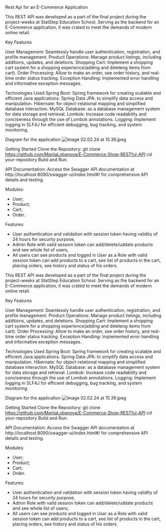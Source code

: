 Rest Api for an E-Commerce Application

 This REST API was developed as a part of the final project during the project-weeks at StatStep Education School. 
 Serving as the backend for an E-Commerce application, it was crated to meet the demands of modern online retail.
 
Key Features

 User Management: Seamlessly handle user authentication, registration, and profile management.
 Product Operations: Manage product listings, including additions, updates, and deletions.
 Shopping Cart: Implement a shopping cart system for a shopping experience(adding and deleteng items from cart).
 Order Processing: Allow to make an order, see order history, and real-time order status tracking.
 Exception Handling: Implemented error handling and informative exception messages.
 
 Technologies Used
 Spring Boot: Spring framework for creating scalable and efficient Java applications.
 Spring Data JPA: to simplify data access and manipulation.
 Hibernate: for object-relational mapping and simplified database interaction.
 MySQL Database: as a database management system for data storage and retrieval.
 Lombok: Increase code readability and conciseness through the use of Lombok annotations.
 Logging: Implement logging in SLF4J for efficient debugging, bug tracking, and system monitoring.

Diagram for the application
![Image 02.02.24 at 15.39.jpeg](..%2FImage%2002.02.24%20at%2015.39.jpeg)

Getting Started
Clone the Repository:
git clone https://github.com/MariiaLobanova/E-Commerce-Shop-RESTful-API
cd your-repository
Build and Run:

API Documentation:
Access the Swagger API documentation at http://localhost:8090/swagger-ui/index.html#/ 
for comprehensive API details and testing.

Modules: 
- User;
- Product;
- Cart;
- Order.

Features:

- User authentication and validation with session token having validity of 24 hours for security purpose,
- Admin Role with valid session token can add/delete/uddate products and see whole list of users,
- All users can see products and logged in User as a Role with valid session token can add products to a cart, 
see list of products in the cart, placing orders, see history and status of his orders.

 This REST API was developed as a part of the final project during the project-weeks at StatStep Education School. 
 Serving as the backend for an E-Commerce application, it was crated to meet the demands of modern online retail.
 
Key Features

 User Management: Seamlessly handle user authentication, registration, and profile management.
 Product Operations: Manage product listings, including additions, updates, and deletions.
 Shopping Cart: Implement a shopping cart system for a shopping experience(adding and deleteng items from cart).
 Order Processing: Allow to make an order, see order history, and real-time order status tracking.
 Exception Handling: Implemented error handling and informative exception messages.
 
 Technologies Used
 Spring Boot: Spring framework for creating scalable and efficient Java applications.
 Spring Data JPA: to simplify data access and manipulation.
 Hibernate: for object-relational mapping and simplified database interaction.
 MySQL Database: as a database management system for data storage and retrieval.
 Lombok: Increase code readability and conciseness through the use of Lombok annotations.
 Logging: Implement logging in SLF4J for efficient debugging, bug tracking, and system monitoring.

Diagram for the application
![Image 02.02.24 at 15.39.jpeg](..%2FImage%2002.02.24%20at%2015.39.jpeg)

Getting Started
Clone the Repository:
git clone https://github.com/MariiaLobanova/E-Commerce-Shop-RESTful-API
cd your-repository
Build and Run:

API Documentation:
Access the Swagger API documentation at http://localhost:8090/swagger-ui/index.html#/ 
for comprehensive API details and testing.

Modules: 
- User;
- Product;
- Cart;
- Order.

Features:

- User authentication and validation with session token having validity of 24 hours for security purpose,
- Admin Role with valid session token can add/delete/uddate products and see whole list of users;
- All users can see products and logged in User as a Role with valid session token can add products to a cart, 
see list of products in the cart, placing orders, see history and status of his orders.
